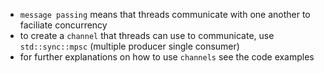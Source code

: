 -  `message passing` means that threads communicate with one another to faciliate concurrency
-  to create a `channel` that threads can use to communicate, use `std::sync::mpsc` (multiple producer single consumer)
-  for further explanations on how to use `channels` see the code examples
